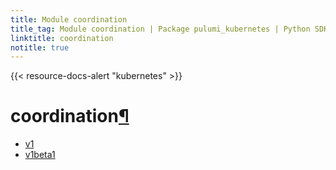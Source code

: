 ```yaml
---
title: Module coordination
title_tag: Module coordination | Package pulumi_kubernetes | Python SDK
linktitle: coordination
notitle: true
---
```


{{< resource-docs-alert "kubernetes" >}}

<div class="section" id="coordination">
<h1>coordination<a class="headerlink" href="#coordination" title="Permalink to this headline">¶</a></h1>
<div class="toctree-wrapper compound">
<ul>
<li class="toctree-l1"><a class="reference internal" href="v1/">v1</a></li>
<li class="toctree-l1"><a class="reference internal" href="v1beta1/">v1beta1</a></li>
</ul>
</div>
</div>
